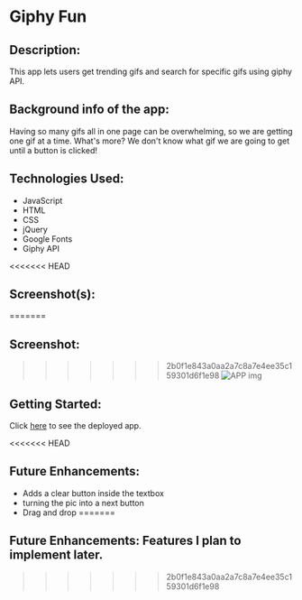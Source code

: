 # **Giphy Fun**

## Description:
This app lets users get trending gifs and search for specific gifs using giphy API. 

## Background info of the app:
Having so many gifs all in one page can be overwhelming, so we are getting one gif at a time. What's more? We don't know what gif we are going to get until a button is clicked!

## Technologies Used:
* JavaScript
* HTML
* CSS
* jQuery
* Google Fonts
* Giphy API

<<<<<<< HEAD
## Screenshot(s): 
=======
## Screenshot: 
>>>>>>> 2b0f1e843a0aa2a7c8a7e4ee35c159301d6f1e98
![APP img](https://user-images.githubusercontent.com/109245976/208265546-8d65c383-60f6-4268-a542-099f7dd38606.PNG)

## Getting Started: 
Click [here](https://kzks01.github.io/Project-1/) to see the deployed app.

<<<<<<< HEAD
## Future Enhancements: 
* Adds a clear button inside the textbox
* turning the pic into a next button
* Drag and drop
=======
## Future Enhancements: Features I plan to implement later.
>>>>>>> 2b0f1e843a0aa2a7c8a7e4ee35c159301d6f1e98
